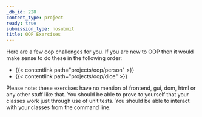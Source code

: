 ```yaml
---
_db_id: 228
content_type: project
ready: true
submission_type: nosubmit
title: OOP Exercises
---
```


Here are a few oop challenges for you. If you are new to OOP then it would make sense to do these in the following order:

- {{< contentlink path="projects/oop/person" >}}
- {{< contentlink path="projects/oop/dice" >}}

Please note: these exercises have no mention of frontend, gui, dom, html or any other stuff like that. You should be able to prove to yourself that your classes work just through use of unit tests. You should be able to interact with your classes from the command line.
